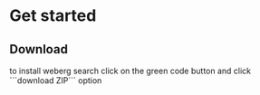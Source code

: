 <h1>Get started</h1>
<h2>Download</h2>
to install weberg search click on the green code button and click ```download ZIP``` option 
